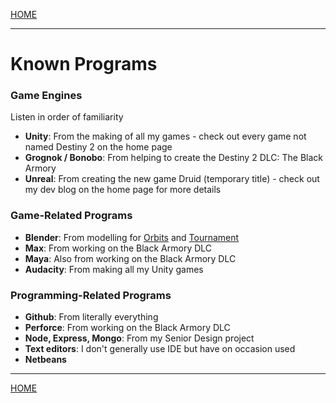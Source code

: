 
[HOME](https://avijr.com)

---

# Known Programs

### Game Engines
Listen in order of familiarity

- **Unity**: From the making of all my games - check out every game not named Destiny 2 on the home page
- **Grognok / Bonobo**: From helping to create the Destiny 2 DLC: The Black Armory
- **Unreal**: From creating the new game Druid (temporary title) - check out my dev blog on the home page for more details

### Game-Related Programs

- **Blender**: From modelling for [Orbits](https://avijr.com/Orbits) and [Tournament](https://avijr.com/Tournament)
- **Max**: From working on the Black Armory DLC
- **Maya**: Also from working on the Black Armory DLC
- **Audacity**: From making all my Unity games

### Programming-Related Programs

- **Github**: From literally everything
- **Perforce**: From working on the Black Armory DLC
- **Node, Express, Mongo**: From my Senior Design project
- **Text editors**: I don't generally use IDE but have on occasion used
- **Netbeans**

---

[HOME](https://avijr.com)

